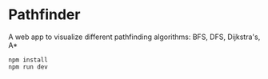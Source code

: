 # Pathfinder

A web app to visualize different pathfinding algorithms:
BFS, DFS, Dijkstra's, A\*

```
npm install
npm run dev
```
